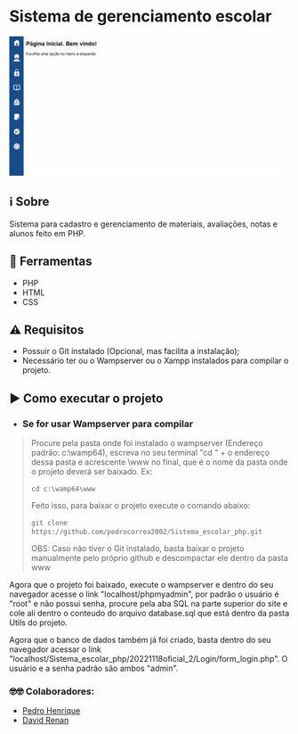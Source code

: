 # Sistema de gerenciamento escolar

![altText](https://github.com/pedrocorrea2002/Sistema_escolar_php/blob/master/Imagens/SistemaEscolar.gif?raw=true)

## ℹ️ Sobre
Sistema para cadastro e gerenciamento de materiais, avaliações, notas e alunos feito em PHP.

## 🔨 Ferramentas
- PHP
- HTML
- CSS

## ⚠️ Requisitos
- Possuir o Git instalado (Opcional, mas facilita a instalação);
- Necessário ter ou o Wampserver ou o Xampp instalados para compilar o projeto.

## ▶️ Como executar o projeto
- ### Se for usar Wampserver para compilar
>Procure pela pasta onde foi instalado o wampserver (Endereço padrão: c:\wamp64), escreva no seu terminal "cd " + o endereço dessa pasta e acrescente \www no final, que é o nome da pasta onde o projeto deverá ser baixado. Ex:
>```
>cd c:\wamp64\www
>```
>Feito isso, para baixar o projeto execute o comando abaixo:
>```
>git clone https://github.com/pedrocorrea2002/Sistema_escolar_php.git
>```
>OBS: Caso não tiver o Git instalado, basta baixar o projeto manualmente pelo próprio github e descompactar ele dentro da pasta www

Agora que o projeto foi baixado, execute o wampserver e dentro do seu navegador acesse o link "localhost/phpmyadmin", por padrão o usuário é "root" e não possui senha, procure pela aba SQL na parte superior do site e cole ali dentro o conteudo do arquivo database.sql que está dentro da pasta Utils do projeto.

Agora que o banco de dados também já foi criado, basta dentro do seu navegador acessar o link "localhost/Sistema_escolar_php/20221118oficial_2/Login/form_login.php". O usuário e a senha padrão são ambos "admin".

### 🤓🤓 Colaboradores:
- [Pedro Henrique](https://github.com/pedrocorrea2002)
- [David Renan](https://github.com/renanrrj)
